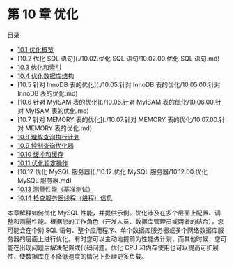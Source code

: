 # 第 10 章 优化

目录

- [10.1 优化概览](./10.01.优化概览/10.01.00.优化概览.md)
- [10.2 优化 SQL 语句](./10.02.优化 SQL 语句/10.02.00.优化 SQL 语句.md)
- [10.3 优化和索引](./10.03.优化和索引/10.03.00.优化和索引.md)
- [10.4 优化数据库结构](./10.04.优化数据库结构/10.04.00.优化数据库结构.md)
- [10.5 针对 InnoDB 表的优化](./10.05.针对 InnoDB 表的优化/10.05.00.针对 InnoDB 表的优化.md)
- [10.6 针对 MyISAM 表的优化](./10.06.针对 MyISAM 表的优化/10.06.00.针对 MyISAM 表的优化.md)
- [10.7 针对 MEMORY 表的优化](./10.07.针对 MEMORY 表的优化/10.07.00.针对 MEMORY 表的优化.md)
- [10.8 理解查询执行计划](./10.08.理解查询执行计划/10.08.00.理解查询执行计划.md)
- [10.9 控制查询优化器](./10.09.控制查询优化器/10.09.00.控制查询优化器.md)
- [10.10 缓冲和缓存](./10.10.缓冲和缓存/10.10.00.缓冲和缓存.md)
- [10.11 优化锁定操作](./10.11.优化锁定操作/10.11.00.优化锁定操作.md)
- [10.12 优化 MySQL 服务器](./10.12.优化 MySQL 服务器/10.12.00.优化 MySQL 服务器.md)
- [10.13 测量性能（基准测试）](./10.13.测量性能（基准测试）/10.13.00.测量性能（基准测试）.md)
- [10.14 检查服务器线程（进程）信息](./10.14.检查服务器线程（进程）信息/10.14.00.检查服务器线程（进程）信息.md)

本章解释如何优化 MySQL 性能，并提供示例。优化涉及在多个层面上配置、调整和测量性能。根据您的工作角色（开发人员、数据库管理员或两者的结合），您可能会在个别 SQL 语句、整个应用程序、单个数据库服务器或多个网络数据库服务器的层面上进行优化。有时您可以主动地提前为性能做计划，而其他时候，您可能在出现问题后解决配置或代码问题。优化 CPU 和内存使用也可以提高可扩展性，使数据库在不降低速度的情况下处理更多负载。